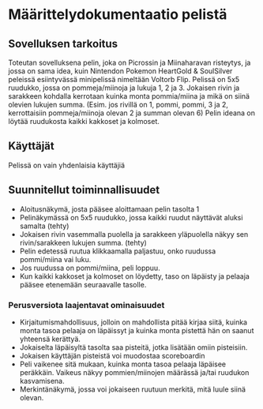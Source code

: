 # Määrittelydokumentaatio pelistä
## Sovelluksen tarkoitus
Toteutan sovelluksena pelin, joka on Picrossin ja Miinaharavan risteytys, ja jossa on sama idea, kuin Nintendon Pokemon HeartGold & SoulSilver peleissä esiintyvässä 
minipelissä nimeltään Voltorb Flip. Pelissä on 5x5 ruudukko, jossa on pommeja/miinoja ja lukuja 1, 2 ja 3. Jokaisen rivin ja sarakkeen kohdalla kerrotaan kuinka 
monta pommia/miina ja mikä on siinä olevien lukujen summa. (Esim. jos rivillä on 1, pommi, pommi, 3 ja 2, kerrottaisiin pommeja/miinoja olevan 2 ja summan olevan 6)
Pelin ideana on löytää ruudukosta kaikki kakkoset ja kolmoset. 

## Käyttäjät
Pelissä on vain yhdenlaisia käyttäjiä

## Suunnitellut toiminnallisuudet
* Aloitusnäkymä, josta pääsee aloittamaan pelin tasolta 1
* Pelinäkymässä on 5x5 ruudukko, jossa kaikki ruudut näyttävät aluksi samalta (tehty)
* Jokaisen rivin vasemmalla puolella ja sarakkeen yläpuolella näkyy sen rivin/sarakkeen lukujen summa. (tehty)
* Pelin edetessä ruutua klikkaamalla paljastuu, onko ruudussa pommi/miina vai luku.
* Jos ruudussa on pommi/miina, peli loppuu. 
* Kun kaikki kakkoset ja kolmoset on löydetty, taso on läpäisty ja pelaaja pääsee etenemään seuraavalle tasolle.

 
### Perusversiota laajentavat ominaisuudet
* Kirjaitumismahdollisuus, jolloin on mahdollista pitää kirjaa siitä, kuinka monta tasoa pelaaja on läpäissyt ja kuinka monta pistettä hän on saanut 
yhteensä kerättyä.
* Jokaiselta läpäisyltä tasolta saa pisteitä, jotka lisätään omiin pisteisiin.
* Jokaisen käyttäjän pisteistä voi muodostaa scoreboardin
* Peli vaikenee sitä mukaan, kuinka monta tasoa pelaaja läpäisee peräkkäin. Vaikeus näkyy pommien/miinojen määrässä ja/tai ruudukon kasvamisena. 
* Merkintänäkymä, jossa voi jokaiseen ruutuun merkitä, mitä luule siinä olevan.  
